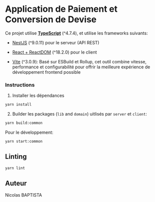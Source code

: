 # Application de Paiement et Conversion de Devise

Ce projet utilise **[TypeScript](https://www.typescriptlang.org/)** (^4.7.4), et utilise les frameworks suivants:

- [NestJS](https://nestjs.com/) (^9.0.11) pour le serveur (API REST)

- [React + ReactDOM](https://reactjs.org/) (^18.2.0) pour le client

- [Vite](https://vitejs.dev/) (^3.0.9): Basé sur ESBuild et Rollup, cet outil combine vitesse, performance et configurabilité pour offrir la meilleure expérience de développement frontend possible

### Instructions

1. Installer les dépendances

```sh
yarn install
```

2. Builder les packages (`lib` and `domain`) uitlisés par `server` et `client`:

```sh
yarn build:common
```

Pour le développement:

```sh
yarn start:common
```

## Linting

```sh
yarn lint
```

## Auteur

Nicolas BAPTISTA
